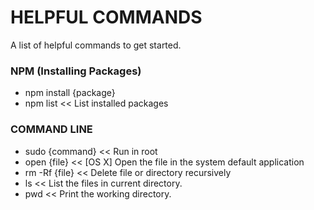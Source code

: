 HELPFUL COMMANDS
================
A list of helpful commands to get started.

### NPM (Installing Packages)

- npm install {package}
- npm list << List installed packages

### COMMAND LINE

- sudo {command} << Run in root
- open {file} << [OS X] Open the file in the system default application
- rm -Rf {file} << Delete file or directory recursively
- ls << List the files in current directory.
- pwd << Print the working directory.


